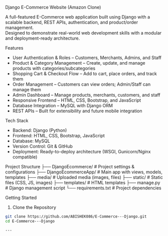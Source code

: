 Django E-Commerce Website (Amazon Clone)

A full-featured E-Commerce web application built using Django with a scalable backend, REST APIs, authentication, and product/order management.  
Designed to demonstrate real-world web development skills with a modular and deployment-ready architecture.

Features
- User Authentication & Roles – Customers, Merchants, Admins, and Staff  
- Product & Category Management – Create, update, and manage products with categories/subcategories  
- Shopping Cart & Checkout Flow – Add to cart, place orders, and track them  
- Order Management – Customers can view orders; Admin/Staff can manage them  
- Admin Dashboard – Manage products, merchants, customers, and staff  
- Responsive Frontend – HTML, CSS, Bootstrap, and JavaScript  
- Database Integration – MySQL with Django ORM  
- REST APIs – Built for extensibility and future mobile integration  

Tech Stack
- Backend: Django (Python)  
- Frontend: HTML, CSS, Bootstrap, JavaScript  
- Database: MySQL  
- Version Control: Git & GitHub  
- Deployment: Ready-to-deploy architecture (WSGI, Gunicorn/Nginx compatible)  

Project Structure
├── DjangoEcommerce/ # Project settings & configurations
├── DjangoEcommerceApp/ # Main app with views, models, templates
├── media/ # Uploaded media (images, files)
├── static/ # Static files (CSS, JS, images)
├── templates/ # HTML templates
├── manage.py # Django management script
└── requirements.txt # Project dependencies

Getting Started

1. Clone the Repository
```bash
git clone https://github.com/ABISHEK086/E-Commerce---Django.git
cd E-Commerce---Django

---


